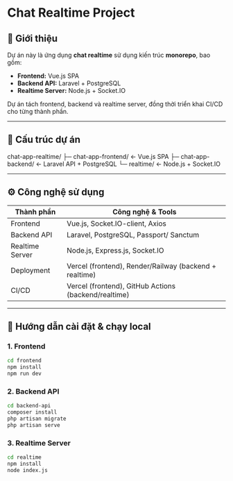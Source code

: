 # Chat Realtime Project

## 🌟 Giới thiệu
Dự án này là ứng dụng **chat realtime** sử dụng kiến trúc **monorepo**, bao gồm:
- **Frontend:** Vue.js SPA
- **Backend API:** Laravel + PostgreSQL
- **Realtime Server:** Node.js + Socket.IO

Dự án tách frontend, backend và realtime server, đồng thời triển khai CI/CD cho từng thành phần.

---

## 🧩 Cấu trúc dự án
chat-app-realtime/
├─ chat-app-frontend/ ← Vue.js SPA
├─ chat-app-backend/ ← Laravel API + PostgreSQL
└─ realtime/ ← Node.js + Socket.IO


---

## ⚙️ Công nghệ sử dụng
| Thành phần       | Công nghệ & Tools                  |
|-----------------|-----------------------------------|
| Frontend        | Vue.js, Socket.IO-client, Axios    |
| Backend API     | Laravel, PostgreSQL, Passport/ Sanctum |
| Realtime Server | Node.js, Express.js, Socket.IO     |
| Deployment      | Vercel (frontend), Render/Railway (backend + realtime) |
| CI/CD           | Vercel (frontend), GitHub Actions (backend/realtime) |

---

## 🚀 Hướng dẫn cài đặt & chạy local

### 1. Frontend
```bash
cd frontend
npm install
npm run dev
```

### 2. Backend API
```bash
cd backend-api
composer install
php artisan migrate
php artisan serve
```

### 3. Realtime Server
```bash
cd realtime
npm install
node index.js
```

